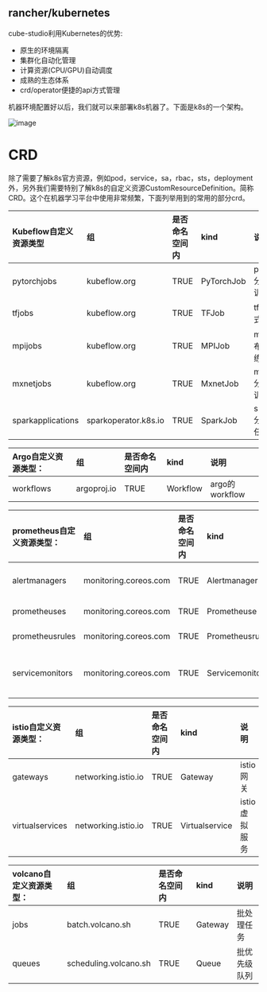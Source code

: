 ## rancher/kubernetes

cube-studio利用Kubernetes的优势:

 - 原生的环境隔离
 - 集群化自动化管理
 - 计算资源(CPU/GPU)自动调度
 - 成熟的生态体系
 - crd/operator便捷的api方式管理

机器环境配置好以后，我们就可以来部署k8s机器了。下面是k8s的一个架构。

![image](https://raw.githubusercontent.com/kubernetes/kubernetes/release-1.2/docs/design/architecture.png)

# CRD

除了需要了解k8s官方资源，例如pod，service，sa，rbac，sts，deployment外，另外我们需要特别了解k8s的自定义资源CustomResourceDefinition。简称CRD。这个在机器学习平台中使用非常频繁，下面列举用到的常用的部分crd。

| Kubeflow自定义资源类型| 组|是否命名空间内|kind|说明|
|:--------| :-------------| :-------------| :-------------|:-------------|
|pytorchjobs	|kubeflow.org	|TRUE|	PyTorchJob|	pytorch分布式训练|
|tfjobs	|kubeflow.org|	TRUE|	TFJob	|tf分布式训练|
|mpijobs	|kubeflow.org|	TRUE|	MPIJob|	mpi分布式训练|
|mxnetjobs	|kubeflow.org|	TRUE|	MxnetJob|	mxnet分布式训练|
|sparkapplications	|sparkoperator.k8s.io|	TRUE|	SparkJob|	spark分布式任务|

|Argo自定义资源类型：| 组|是否命名空间内|kind|说明|
|:--------| :-------------| :-------------| :-------------|:-------------|
|workflows	|argoproj.io|	TRUE|	Workflow	|argo的workflow|

|prometheus自定义资源类型：| 组|是否命名空间内|kind|说明|
|:--------| :-------------| :-------------| :-------------|:-------------|
|alertmanagers	|monitoring.coreos.com|	TRUE|	Alertmanager	| prometheus监控k8s的报警机制|
|prometheuses	|monitoring.coreos.com|	TRUE|	Prometheuse	| prometheus部署实例|
|prometheusrules	|monitoring.coreos.com|	TRUE|	Prometheusrule	| prometheus拉取配置|
|servicemonitors	|monitoring.coreos.com|	TRUE|	Servicemonitor	| prometheus拉取某个服务下的所有pod指标|


|istio自定义资源类型：| 组|是否命名空间内|kind|说明|
|:--------| :-------------| :-------------| :-------------|:-------------|
|gateways	|networking.istio.io|	TRUE|	Gateway	| istio 网关 |
|virtualservices	|networking.istio.io|	TRUE|	Virtualservice	| istio 虚拟服务 |

|volcano自定义资源类型：| 组|是否命名空间内|kind|说明|
|:--------| :-------------| :-------------| :-------------|:-------------|
|jobs	|batch.volcano.sh|	TRUE|	Gateway	| 批处理任务 |
|queues	|scheduling.volcano.sh|	TRUE|	Queue	| 批优先级队列 |


